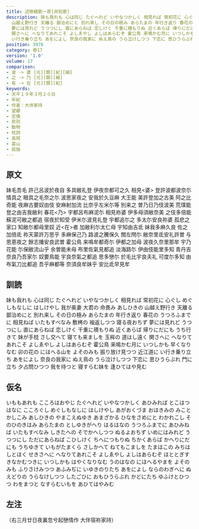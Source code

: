 ```yaml
---
title: 述戀緒歌一首[并短歌]
description: 妹も我れも 心は同じ たぐへれど いやなつかしく 相見れば 常初花に 心ぐし めぐしもなしに はしけやし 我が奥妻 大君の 命畏み あしひきの
  山越え野行き 天離る 鄙治めにと 別れ来し その日の極み あらたまの 年行き返り 春花の うつろふまでに 相見ねば いたもすべなみ 敷栲の 袖返しつつ 寝る夜おちず
  夢には見れど うつつにし 直にあらねば 恋しけく 千重に積もりぬ 近くあらば 帰りにだにも うち行きて 妹が手枕 さし交へて 寝ても来ましを 玉桙の 道はし遠く
  関さへに へなりてあれこそ よしゑやし よしはあらむぞ 霍公鳥 来鳴かむ月に いつしかも 早くなりなむ 卯の花の にほへる山を よそのみも 振り放け見つつ 近江道に
  い行き乗り立ち あをによし 奈良の我家に ぬえ鳥の うら泣けしつつ 下恋に 思ひうらぶれ 門に立ち 夕占問ひつつ 我を待つと 寝すらむ妹を 逢ひてはや見む
position: 3978
category: 巻17
version: '1.0'
volume: 17
comparison:
- 波 -> 婆 [元][類][紀][細]
- 之 -> 乃 [元][類][細]
- 有 -> 在 [元][類][紀]
keywords:
- 天平１９年３月２０日
- 年紀
- 作者：大伴家持
- 望郷
- 恋情
- 悲別
- 動物
- 枕詞
- 高岡
- 富山
- 孤独
---
```


## 原文

妹毛吾毛 許己呂波於夜自 多具敝礼登 伊夜奈都可之久 相見<婆> 登許波都波奈尓 情具之 眼具之毛奈之尓 波思家夜之 安我於久豆麻 大王能 美許登加之古美 阿之比奇能 夜麻古要奴由伎 安麻射加流 比奈乎左米尓等 別来之 曽乃日乃伎波美 荒璞能 登之由吉我敝利 春花<乃> 宇都呂布麻泥尓 相見祢婆 伊多母須敝奈美 之伎多倍能 蘇泥可敝之都追 宿夜於知受 伊米尓波見礼登 宇都追尓之 多太尓安良祢婆 孤悲之家口 知敝尓都母里奴 近<在>者 加敝利尓太仁母 宇知由吉氐 妹我多麻久良 佐之加倍氐 祢天蒙許万思乎 多麻保己乃 路波之騰保久 關左閇尓 敝奈里氐安礼許曽 与思恵夜之 餘志播安良武曽 霍公鳥 来鳴牟都奇尓 伊都之加母 波夜久奈里那牟 宇乃花能 尓保敝流山乎 余曽能未母 布里佐氣見都追 淡海路尓 伊由伎能里多知 青丹吉 奈良乃吾家尓 奴要鳥能 宇良奈氣之都追 思多戀尓 於毛比宇良夫礼 可度尓多知 由布氣刀比都追 吾乎麻都等 奈須良牟妹乎 安比氐早見牟

## 訓読

妹も我れも 心は同じ たぐへれど いやなつかしく 相見れば 常初花に 心ぐし めぐしもなしに はしけやし 我が奥妻 大君の 命畏み あしひきの 山越え野行き 天離る 鄙治めにと 別れ来し その日の極み あらたまの 年行き返り 春花の うつろふまでに 相見ねば いたもすべなみ 敷栲の 袖返しつつ 寝る夜おちず 夢には見れど うつつにし 直にあらねば 恋しけく 千重に積もりぬ 近くあらば 帰りにだにも うち行きて 妹が手枕 さし交へて 寝ても来ましを 玉桙の 道はし遠く 関さへに へなりてあれこそ よしゑやし よしはあらむぞ 霍公鳥 来鳴かむ月に いつしかも 早くなりなむ 卯の花の にほへる山を よそのみも 振り放け見つつ 近江道に い行き乗り立ち あをによし 奈良の我家に ぬえ鳥の うら泣けしつつ 下恋に 思ひうらぶれ 門に立ち 夕占問ひつつ 我を待つと 寝すらむ妹を 逢ひてはや見む

## 仮名

いももあれも こころはおやじ たぐへれど いやなつかしく あひみれば とこはつはなに こころぐし めぐしもなしに はしけやし あがおくづま おほきみの みことかしこみ あしひきの やまこえぬゆき あまざかる ひなをさめにと わかれこし そのひのきはみ あらたまの としゆきがへり はるはなの うつろふまでに あひみねば いたもすべなみ しきたへの そでかへしつつ ぬるよおちず いめにはみれど うつつにし ただにあらねば こひしけく ちへにつもりぬ ちかくあらば かへりにだにも うちゆきて いもがたまくら さしかへて ねてもこましを たまほこの みちはしとほく せきさへに へなりてあれこそ よしゑやし よしはあらむぞ ほととぎす きなかむつきに いつしかも はやくなりなむ うのはなの にほへるやまを よそのみも ふりさけみつつ あふみぢに いゆきのりたち あをによし ならのわぎへに ぬえどりの うらなけしつつ したごひに おもひうらぶれ かどにたち ゆふけとひつつ わをまつと なすらむいもを あひてはやみむ

## 左注

（右三月廿日夜裏忽兮起戀情作 大伴宿祢家持）
